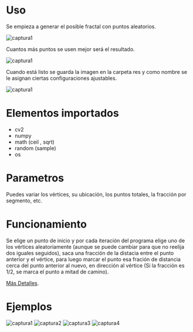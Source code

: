 # Uso
Se empieza a generar el posible fractal con puntos aleatorios.

![captura1](https://raw.githubusercontent.com/MartinCastillo/Chaos-game-fractals-from_scratch/master/captures/Captura1.PNG)
<br>

Cuantos más puntos se usen mejor será el resultado.
<br>

![captura1](https://raw.githubusercontent.com/MartinCastillo/Chaos-game-fractals-from_scratch/master/captures/Captura2.PNG)
<br>

 Cuando está listo se guarda la imagen en la carpeta res y como nombre se le asignan ciertas configuraciones ajustables.
<br>

![captura1](https://raw.githubusercontent.com/MartinCastillo/Chaos-game-fractals-from_scratch/master/captures/Captura3.PNG)
<br>
# Elementos importados

- cv2
- numpy
- math (ceil , sqrt)
- random (sample)
- os

# Parametros
Puedes variar los vértices, su ubicación, los puntos totales, la fracción por segmento, etc.

# Funcionamiento

Se elige un punto de inicio y por cada iteración del programa elige uno de los vértices aleatoriamente (aunque se puede cambiar para que no reelija dos iguales seguidos), saca una fracción de la distacia entre el punto anterior y el vértice, para luego marcar el punto esa fración de distancia cerca del punto anterior al nuevo, en dirección al vértice (Si la fracción es 1/2, se marca el punto a mitad de camino).

[Más Detalles](https://en.wikipedia.org/wiki/Chaos_game "https://en.wikipedia.org/wiki/Chaos_game").


# Ejemplos

![captura1](https://raw.githubusercontent.com/MartinCastillo/Chaos-game-fractals-from_scratch/master/res/puntos=10000;vertices=4;fraccion=0.6666666666666666;repetir_vertice=False.jpg)
![captura2](https://raw.githubusercontent.com/MartinCastillo/Chaos-game-fractals-from_scratch/master/res/puntos=20000;vertices=3;fraccion=0.5;repetir_vertice=True.jpg)
![captura3](https://raw.githubusercontent.com/MartinCastillo/Chaos-game-fractals-from_scratch/master/res/puntos=20000;vertices=4;fraccion=0.5;repetir_vertice=False.jpg)
![captura4](https://raw.githubusercontent.com/MartinCastillo/Chaos-game-fractals-from_scratch/master/res/puntos=35000;vertices=5;fraccion=0.5;repetir_vertice=False.jpg)

